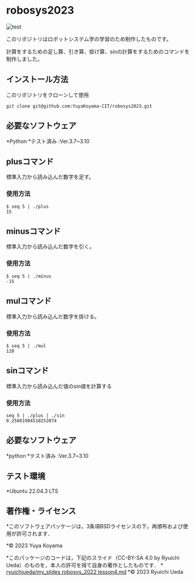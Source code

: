 # robosys2023
![test](https://github.com/YuyaKoyama-CIT/robosys2023/actions/workflows/test.yml/badge.svg)

このリポジトリはロボットシステム学の学習のため制作したものです。

計算をするための足し算、引き算、掛け算、sinの計算をするためのコマンドを制作しました。

## インストール方法

このリポジトリをクローンして使用

```
git clone git@github.com:YuyaKoyama-CIT/robosys2023.git
```

## 必要なソフトウェア
 
*Python
        *テスト済み :Ver.3.7~3.10

## plusコマンド

標準入力から読み込んだ数字を足す。
### 使用方法

```
$ seq 5 | ./plus
15
```
## minusコマンド

標準入力から読み込んだ数字を引く。
### 使用方法

```
$ seq 5 | ./minus
-15
```
## mulコマンド

標準入力から読み込んだ数字を掛ける。
### 使用方法

```
$ seq 5 | ./mul
120
```
## sinコマンド

標準入力から読み込んだ値のsin値を計算する
### 使用方法
```
seq 5 | ./plus | ./sin
0.25881904510252074
```
## 必要なソフトウェア

*python
	*テスト済み :Ver.3.7~3.10

## テスト環境

*Ubuntu 22.04.3 LTS

## 著作権・ライセンス

*このソフトウェアパッケージは，3条項BSDライセンスの下，再頒布および使用が許可されます．

  *© 2023 Yuya Koyama

  *このパッケージのコードは，下記のスライド（CC-BY-SA 4.0 by Ryuichi Ueda）のものを，本人の許可を得て自身の著作としたものです．
      * [ryuichiueda/my_slides robosys_2022 lesson4.md](https://github.com/ryuichiueda/my_slides/blob/master/robosys_2022/lesson4.md)
  *© 2023 Ryuichi Ueda
